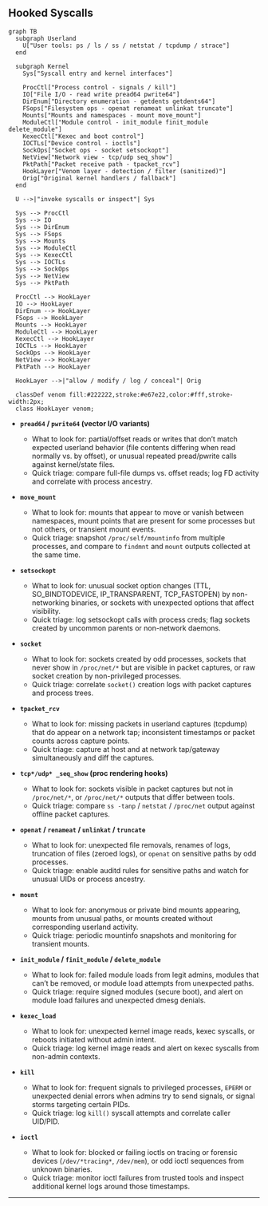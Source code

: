 
## Hooked Syscalls

```mermaid
graph TB
  subgraph Userland 
    U["User tools: ps / ls / ss / netstat / tcpdump / strace"]
  end

  subgraph Kernel
    Sys["Syscall entry and kernel interfaces"]

    ProcCtl["Process control - signals / kill"]
    IO["File I/O - read write pread64 pwrite64"]
    DirEnum["Directory enumeration - getdents getdents64"]
    FSops["Filesystem ops - openat renameat unlinkat truncate"]
    Mounts["Mounts and namespaces - mount move_mount"]
    ModuleCtl["Module control - init_module finit_module delete_module"]
    KexecCtl["Kexec and boot control"]
    IOCTLs["Device control - ioctls"]
    SockOps["Socket ops - socket setsockopt"]
    NetView["Network view - tcp/udp seq_show"]
    PktPath["Packet receive path - tpacket_rcv"]
    HookLayer["Venom layer - detection / filter (sanitized)"]
    Orig["Original kernel handlers / fallback"]
  end

  U -->|"invoke syscalls or inspect"| Sys

  Sys --> ProcCtl
  Sys --> IO
  Sys --> DirEnum
  Sys --> FSops
  Sys --> Mounts
  Sys --> ModuleCtl
  Sys --> KexecCtl
  Sys --> IOCTLs
  Sys --> SockOps
  Sys --> NetView
  Sys --> PktPath

  ProcCtl --> HookLayer
  IO --> HookLayer
  DirEnum --> HookLayer
  FSops --> HookLayer
  Mounts --> HookLayer
  ModuleCtl --> HookLayer
  KexecCtl --> HookLayer
  IOCTLs --> HookLayer
  SockOps --> HookLayer
  NetView --> HookLayer
  PktPath --> HookLayer

  HookLayer -->|"allow / modify / log / conceal"| Orig

  classDef venom fill:#222222,stroke:#e67e22,color:#fff,stroke-width:2px;
  class HookLayer venom;

```




* **`pread64` / `pwrite64` (vector I/O variants)**

  * What to look for: partial/offset reads or writes that don’t match expected userland behavior (file contents differing when read normally vs. by offset), or unusual repeated pread/pwrite calls against kernel/state files.
  * Quick triage: compare full-file dumps vs. offset reads; log FD activity and correlate with process ancestry.

* **`move_mount`**

  * What to look for: mounts that appear to move or vanish between namespaces, mount points that are present for some processes but not others, or transient mount events.
  * Quick triage: snapshot `/proc/self/mountinfo` from multiple processes, and compare to `findmnt` and `mount` outputs collected at the same time.

* **`setsockopt`**

  * What to look for: unusual socket option changes (TTL, SO_BINDTODEVICE, IP_TRANSPARENT, TCP_FASTOPEN) by non-networking binaries, or sockets with unexpected options that affect visibility.
  * Quick triage: log setsockopt calls with process creds; flag sockets created by uncommon parents or non-network daemons.

* **`socket`**

  * What to look for: sockets created by odd processes, sockets that never show in `/proc/net/*` but are visible in packet captures, or raw socket creation by non-privileged processes.
  * Quick triage: correlate `socket()` creation logs with packet captures and process trees.

* **`tpacket_rcv`**

  * What to look for: missing packets in userland captures (tcpdump) that do appear on a network tap; inconsistent timestamps or packet counts across capture points.
  * Quick triage: capture at host and at network tap/gateway simultaneously and diff the captures.

* **`tcp*/udp* _seq_show` (proc rendering hooks)**

  * What to look for: sockets visible in packet captures but not in `/proc/net/*`, or `/proc/net/*` outputs that differ between tools.
  * Quick triage: compare `ss -tanp` / `netstat` / `/proc/net` output against offline packet captures.

* **`openat` / `renameat` / `unlinkat` / `truncate`**

  * What to look for: unexpected file removals, renames of logs, truncation of files (zeroed logs), or `openat` on sensitive paths by odd processes.
  * Quick triage: enable auditd rules for sensitive paths and watch for unusual UIDs or process ancestry.

* **`mount`**

  * What to look for: anonymous or private bind mounts appearing, mounts from unusual paths, or mounts created without corresponding userland activity.
  * Quick triage: periodic mountinfo snapshots and monitoring for transient mounts.

* **`init_module` / `finit_module` / `delete_module`**

  * What to look for: failed module loads from legit admins, modules that can’t be removed, or module load attempts from unexpected paths.
  * Quick triage: require signed modules (secure boot), and alert on module load failures and unexpected dmesg denials.

* **`kexec_load`**

  * What to look for: unexpected kernel image reads, kexec syscalls, or reboots initiated without admin intent.
  * Quick triage: log kernel image reads and alert on kexec syscalls from non-admin contexts.

* **`kill`**

  * What to look for: frequent signals to privileged processes, `EPERM` or unexpected denial errors when admins try to send signals, or signal storms targeting certain PIDs.
  * Quick triage: log `kill()` syscall attempts and correlate caller UID/PID.

* **`ioctl`**

  * What to look for: blocked or failing ioctls on tracing or forensic devices (`/dev/*tracing*`, `/dev/mem`), or odd ioctl sequences from unknown binaries.
  * Quick triage: monitor ioctl failures from trusted tools and inspect additional kernel logs around those timestamps.

---

